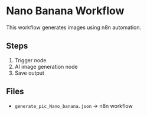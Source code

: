 # Nano Banana Workflow

This workflow generates images using n8n automation.

## Steps
1. Trigger node
2. AI image generation node
3. Save output

## Files
- `generate_pic_Nano_banana.json` → n8n workflow
